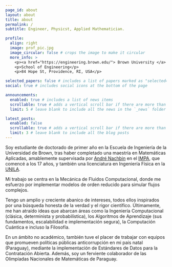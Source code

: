 ```yaml
---
page_id: about
layout: about
title: about
permalink: /
subtitle: Engineer, Physicst, Applied Mathematician.

profile:
  align: right
  image: prof_pic.jpg
  image_circular: false # crops the image to make it circular
  more_info: >
    <p><a href="https://engineering.brown.edu/"> Brown University </a> </p>
    <p>School of Engineering</p>
    <p>84 Hope St, Providence, RI, USA</p>

selected_papers: false # includes a list of papers marked as "selected={true}"
social: true # includes social icons at the bottom of the page

announcements:
  enabled: true # includes a list of news items
  scrollable: true # adds a vertical scroll bar if there are more than 3 news items
  limit: 5 # leave blank to include all the news in the `_news` folder

latest_posts:
  enabled: false
  scrollable: true # adds a vertical scroll bar if there are more than 3 new posts items
  limit: 3 # leave blank to include all the blog posts
---
```


Soy estudiante de doctorado de primer año en la Escuela de Ingeniería de la Universidad de Brown, tras haber completado una maestría en Matemáticas Aplicadas, amablemente supervisada por [André Nachbin](https://www.wpi.edu/people/faculty/anachbin) en el [IMPA](https://impa.br/), que comencé a los 17 años, y también una licenciatura en Ingeniería Física en la [UNILA](https://portal.unila.edu.br/).

Mi trabajo se centra en la Mecánica de Fluidos Computacional, donde me esfuerzo por implementar modelos de orden reducido para simular flujos complejos.

Tengo un amplio y creciente abanico de intereses, todos ellos inspirados por una búsqueda honesta de la verdad y el rigor científico. Últimamente, me han atraído ideas que abarcan áreas como la Ingeniería Computacional (clásica, determinista y probabilística), los Algoritmos de Aprendizaje (sus fundamentos, escalabilidad e implementación segura), la Computación Cuántica e incluso la Filosofía.

En un ámbito no académico, también tuve el placer de trabajar con equipos que promueven políticas públicas anticorrupción en mi país natal (Paraguay), mediante la implementación de Estándares de Datos para la Contratación Abierta. Además, soy un ferviente colaborador de las Olimpíadas Nacionales de Matemáticas de Paraguay.
